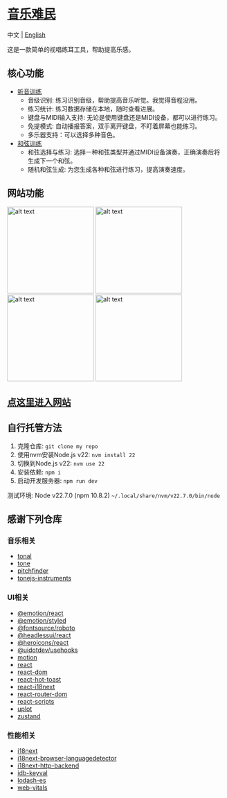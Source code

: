 # [音乐难民](https://musictrainer.barnman.cc)
中文 | [English](README_en.md)

这是一款简单的视唱练耳工具，帮助提高乐感。

## 核心功能
- [听音训练](https://musictrainer.barnman.cc/ear-trainer)
   - 音级识别: 练习识别音级，帮助提高音乐听觉。我觉得音程没用。
   - 练习统计: 练习数据存储在本地，随时查看进展。
   - 键盘与MIDI输入支持: 无论是使用键盘还是MIDI设备，都可以进行练习。
   - 免提模式: 自动播报答案，双手离开键盘，不盯着屏幕也能练习。
   - 多乐器支持：可以选择多种音色。
- [和弦训练](https://musictrainer.barnman.cc/chord-trainer)
   - 和弦选择与练习: 选择一种和弦类型并通过MIDI设备演奏，正确演奏后将生成下一个和弦。
   - 随机和弦生成: 为您生成各种和弦进行练习，提高演奏速度。
## 网站功能
<img src="pics/image.png" alt="alt text" width="200" style="height: auto;" />
<img src="pics/image1.png" alt="alt text" width="200" style="height: auto;" />
<img src="pics/image3.png" alt="alt text" width="200" style="height: auto;" />
<img src="pics/image2.png" alt="alt text" width="200" style="height: auto;" />

## [点这里进入网站](https://musictrainer.barnman.cc)

## 自行托管方法
1. 克隆仓库: `git clone my repo`
2. 使用nvm安装Node.js v22: `nvm install 22`
3. 切换到Node.js v22: `nvm use 22`
4. 安装依赖: `npm i`
5. 启动开发服务器: `npm run dev`

测试环境: Node v22.7.0 (npm 10.8.2) `~/.local/share/nvm/v22.7.0/bin/node`

## 感谢下列仓库

### 音乐相关
*   [tonal](https://github.com/tonaljs/tonal)
*   [tone](https://tonejs.github.io/)
*   [pitchfinder](https://github.com/danigb/pitchfinder)
*   [tonejs-instruments](https://github.com/nbrosowsky/tonejs-instruments)

### UI相关
*   [@emotion/react](https://emotion.sh/docs/introduction)
*   [@emotion/styled](https://emotion.sh/docs/introduction)
*   [@fontsource/roboto](https://fonts.google.com/specimen/Roboto)
*   [@headlessui/react](https://headlessui.com/)
*   [@heroicons/react](https://heroicons.com/)
*   [@uidotdev/usehooks](https://usehooks-ts.com/)
*   [motion](https://motion.dev/)
*   [react](https://react.dev/)
*   [react-dom](https://react.dev/)
*   [react-hot-toast](https://react-hot-toast.com/)
*   [react-i18next](https://react.i18next.com/)
*   [react-router-dom](https://reactrouter.com/en/main)
*   [react-scripts](https://www.npmjs.com/package/react-scripts)
*   [uplot](https://github.com/leeoniya/uPlot)
*   [zustand](https://github.com/pmndrs/zustand)

### 性能相关
*   [i18next](https://www.i18next.com/)
*   [i18next-browser-languagedetector](https://github.com/i18next/i18next-browser-languagedetector)
*   [i18next-http-backend](https://github.com/i18next/i18next-http-backend)
*   [idb-keyval](https://github.com/jakearchibald/idb-keyval)
*   [lodash-es](https://lodash.com/)
*   [web-vitals](https://github.com/GoogleChrome/web-vitals)
